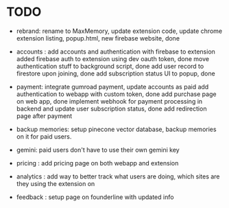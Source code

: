 # TODO

- rebrand: rename to MaxMemory, update extension code, update chrome extension listing, popup.html, new firebase website, done 
    

- accounts : add accounts and authentication with firebase to extension 
        added firebase auth to extension using dev oauth token, done
        move authentication stuff to background script, done 
        add user record to firestore upon joining, done
        add subscription status UI to popup, done

- payment: integrate gumroad payment, update accounts as paid 
        add authentication to webapp with custom token, done 
        add purchase page on web app, done 
        implement webhook for payment processing in backend and update user subscription status, done 
        add redirection page after payment 

- backup memories: setup pinecone vector database, backup memories on it for paid users. 
- gemini: paid users don't have to use their own gemini key

- pricing : add pricing page on both webapp and extension 

- analytics : add way to better track what users are doing, which sites are they using the extension on
- feedback : setup page on founderline with updated info